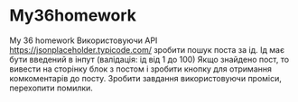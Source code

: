 # My36homework

My 36 homework
Використовуючи API https://jsonplaceholder.typicode.com/ зробити пошук поста за ід.
Ід має бути введений в інпут (валідація: ід від 1 до 100) Якщо знайдено пост, то вивести на сторінку блок з постом і зробити кнопку для отримання комкоментарів до посту.
Зробити завдання використовуючи проміси, перехопити помилки.

